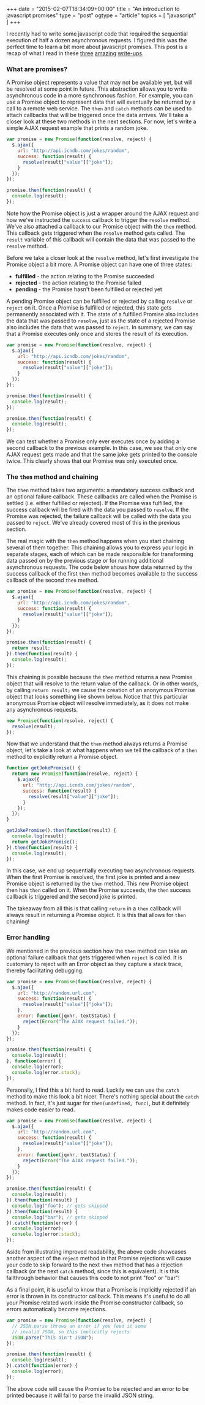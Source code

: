 +++
date = "2015-02-07T18:34:09+00:00"
title = "An introduction to javascript promises"
type = "post"
ogtype = "article"
topics = [ "javascript" ]
+++

I recently had to write some javascript code that required the sequential execution of half a dozen asynchronous requests. I figured this was the perfect time to learn a bit more about javascript promises. This post is a recap of what I read in these [three](http://www.html5rocks.com/en/tutorials/es6/promises/) [amazing](http://www.mullie.eu/how-javascript-promises-work/) [write-ups](http://www.sitepoint.com/overview-javascript-promises/).

### What are promises?
A Promise object represents a value that may not be available yet, but will be resolved at some point in future. This abstraction allows you to write asynchronous code in a more synchronous fashion. For example, you can use a Promise object to represent data that will eventually be returned by a call to a remote web service. The `then` and `catch` methods can be used to attach callbacks that will be triggered once the data arrives. We'll take a closer look at these two methods in the next sections. For now, let's write a simple AJAX request example that prints a random joke.

```javascript
var promise = new Promise(function(resolve, reject) {
  $.ajax({
    url: "http://api.icndb.com/jokes/random",
    success: function(result) {
      resolve(result["value"]["joke"]);
    }
  });
});

promise.then(function(result) {
  console.log(result);
});
```

Note how the Promise object is just a wrapper around the AJAX request and how we've instructed the `success` callback to trigger the `resolve` method. We've also attached a callback to our Promise object with the `then` method. This callback gets triggered when the `resolve` method gets called. The `result` variable of this callback will contain the data that was passed to the `resolve` method.

Before we take a closer look at the `resolve` method, let's first investigate the Promise object a bit more. A Promise object can have one of three states:

- **fulfilled** - the action relating to the Promise succeeded
- **rejected** - the action relating to the Promise failed
- **pending** - the Promise hasn't been fulfilled or rejected yet

A pending Promise object can be fulfilled or rejected by calling `resolve` or `reject` on it. Once a Promise is fulfilled or rejected, this state gets permanently associated with it. The state of a fulfilled Promise also includes the data that was passed to `resolve`, just as the state of a rejected Promise also includes the data that was passed to `reject`. In summary, we can say that a Promise executes only once and stores the result of its execution.

```javascript
var promise = new Promise(function(resolve, reject) {
  $.ajax({
    url: "http://api.icndb.com/jokes/random",
    success: function(result) {
      resolve(result["value"]["joke"]);
    }
  });
});

promise.then(function(result) {
  console.log(result);
});

promise.then(function(result) {
  console.log(result);
});
```

We can test whether a Promise only ever executes once by adding a second callback to the previous example. In this case, we see that only one AJAX request gets made and that the same joke gets printed to the console twice. This clearly shows that our Promise was only executed once.

### The `then` method and chaining
The `then` method takes two arguments: a mandatory success callback and an optional failure callback. These callbacks are called when the Promise is settled (i.e. either fulfilled or rejected). If the Promise was fulfilled, the success callback will be fired with the data you passed to `resolve`. If the Promise was rejected, the failure callback will be called with the data you passed to `reject`. We've already covered most of this in the previous section.

The real magic with the `then` method happens when you start chaining several of them together. This chaining allows you to express your logic in separate stages, each of which can be made responsible for transforming data passed on by the previous stage or for running additional asynchronous requests. The code below shows how data returned by the success callback of the first `then` method becomes available to the success callback of the second `then` method.

```javascript
var promise = new Promise(function(resolve, reject) {
  $.ajax({
    url: "http://api.icndb.com/jokes/random",
    success: function(result) {
      resolve(result["value"]["joke"]);
    }
  });
});

promise.then(function(result) {
  return result;
}).then(function(result) {
  console.log(result);
});
```

This chaining is possible because the `then` method returns a new Promise object that will resolve to the return value of the callback. Or in other words, by calling `return result;` we cause the creation of an anonymous Promise object that looks something like shown below. Notice that this particular anonymous Promise object will resolve immediately, as it does not make any asynchronous requests.

```javascript
new Promise(function(resolve, reject) {
  resolve(result);
});
```

Now that we understand that the `then` method always returns a Promise object, let's take a look at what happens when we tell the callback of a `then` method to explicitly return a Promise object.

```javascript
function getJokePromise() {
  return new Promise(function(resolve, reject) {
    $.ajax({
      url: "http://api.icndb.com/jokes/random",
      success: function(result) {
        resolve(result["value"]["joke"]);
      }
    });
  });
}

getJokePromise().then(function(result) {
  console.log(result);
  return getJokePromise();
}).then(function(result) {
  console.log(result);
});
```

In this case, we end up sequentially executing two asynchronous requests. When the first Promise is resolved, the first joke is printed and a new Promise object is returned by the `then` method. This new Promise object then has `then` called on it. When the Promise succeeds, the `then` success callback is triggered and the second joke is printed.

The takeaway from all this is that calling `return` in a `then` callback will always result in returning a Promise object. It is this that allows for `then` chaining!

### Error handling
We mentioned in the previous section how the `then` method can take an optional failure callback that gets triggered when `reject` is called. It is customary to reject with an Error object as they capture a stack trace, thereby facilitating debugging.

```javascript
var promise = new Promise(function(resolve, reject) {
  $.ajax({
    url: "http://random.url.com",
    success: function(result) {
      resolve(result["value"]["joke"]);
    },
    error: function(jqxhr, textStatus) {
      reject(Error("The AJAX request failed."));
    }
  });
});

promise.then(function(result) {
  console.log(result);
}, function(error) {
  console.log(error);
  console.log(error.stack);
});
```

Personally, I find this a bit hard to read. Luckily we can use the `catch` method to make this look a bit nicer. There's nothing special about the `catch` method. In fact, it's just sugar for `then(undefined, func)`, but it definitely makes code easier to read.

```javascript
var promise = new Promise(function(resolve, reject) {
  $.ajax({
    url: "http://random.url.com",
    success: function(result) {
      resolve(result["value"]["joke"]);
    },
    error: function(jqxhr, textStatus) {
      reject(Error("The AJAX request failed."));
    }
  });
});

promise.then(function(result) {
  console.log(result);
}).then(function(result) {
  console.log("foo"); // gets skipped
}).then(function(result) {
  console.log("bar"); // gets skipped
}).catch(function(error) {
  console.log(error);
  console.log(error.stack);
});
```

Aside from illustrating improved readability, the above code showcases another aspect of the `reject` method in that Promise rejections will cause your code to skip forward to the next `then` method that has a rejection callback (or the next `catch` method, since this is equivalent). It is this fallthrough behavior that causes this code to not print "foo" or "bar"!

As a final point, it is useful to know that a Promise is implicitly rejected if an error is thrown in its constructor callback. This means it's useful to do all your Promise related work inside the Promise constructor callback, so errors automatically become rejections.

```javascript
var promise = new Promise(function(resolve, reject) {
  // JSON.parse throws an error if you feed it some
  // invalid JSON, so this implicitly rejects
  JSON.parse("This ain't JSON");
});

promise.then(function(result) {
  console.log(result);
}).catch(function(error) {
  console.log(error);
});
```

The above code will cause the Promise to be rejected and an error to be printed because it will fail to parse the invalid JSON string.
